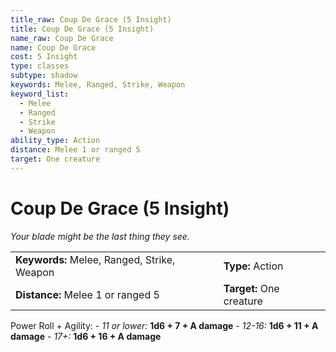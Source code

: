 ```yaml
---
title_raw: Coup De Grace (5 Insight)
title: Coup De Grace (5 Insight)
name_raw: Coup De Grace
name: Coup De Grace
cost: 5 Insight
type: classes
subtype: shadow
keywords: Melee, Ranged, Strike, Weapon
keyword_list:
  - Melee
  - Ranged
  - Strike
  - Weapon
ability_type: Action
distance: Melee 1 or ranged 5
target: One creature
---
```


# Coup De Grace (5 Insight)

*Your blade might be the last thing they see.*

|                                             |                          |
| :------------------------------------------ | :----------------------- |
| **Keywords:** Melee, Ranged, Strike, Weapon | **Type:** Action         |
| **Distance:** Melee 1 or ranged 5           | **Target:** One creature |

Power Roll + Agility: - *11 or lower:* **1d6 + 7 + A damage** - *12-16:* **1d6 + 11 + A damage** - *17+:* **1d6 + 16 + A damage**
